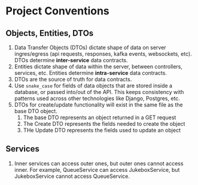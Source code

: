 # Project Conventions

## Objects, Entities, DTOs

1. Data Transfer Objects (DTOs) dictate shape of data on server ingres/egress (api requests, responses, kafka events, websockets, etc). DTOs determine **inter-service** data contracts.
2. Entities dictate shape of data within the server, between controllers, services, etc. Entities determine **intra-service** data contracts.
3. DTOs are the source of truth for data contracts.
4. Use `snake_case` for fields of data objects that are stored inside a database, or passed into/out of the API. This keeps consistency with patterns used across other technologies like Django, Postgres, etc.
5. DTOs for create/update functionality will exist in the same file as the base DTO object.
   1. The base DTO represents an object returned in a GET request
   2. The Create DTO represents the fields needed to create the object
   3. THe Update DTO represents the fields used to update an object

## Services

1. Inner services can access outer ones, but outer ones cannot access inner. For example, QueueService can access JukeboxService, but JukeboxService cannot access QueueService.
